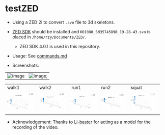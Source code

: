 # testZED

+ Using a ZED 2i to convert `.svo` file to 3d skeletons.

+ [ZED SDK](https://www.stereolabs.com/developers/release/) should be installed and `HD1080_SN35745898_19-28-43.svo` is placed in `/home/rzy/Documents/ZED/`.
  + ZED SDK 4.0.1 is used in this repository.
+ Usage: See [commands.md](./commands.md)

+ Screenshots:

<table>
	<tbody>
		<tr>
			<td><img src="https://user-images.githubusercontent.com/66763689/197104509-e7c63ab2-8b38-4d8f-ba0e-24e48e9878c6.png" alt="image" width="1300px;" /></td>
			<td><img src="https://rzy0901.github.io/zed.assets/test2.gif" alt="image;" /></td>
		</tr>
	</tbody>
</table>

<table>
	<tbody>
		<tr>
			<td>walk1</td>
			<td>walk2</td>
			<td>run1</td>
			<td>run2</td>
			<td>squat</td>
		</tr>
		<tr>
			<td><img src="https://github.com/rzy0901/testZED/blob/main/README.assets/walk1.gif" alt="image";" /></td>
			<td><img src="https://github.com/rzy0901/testZED/blob/main/README.assets/walk2.gif" alt="image";" /></td>
			<td><img src="https://github.com/rzy0901/testZED/blob/main/README.assets/run1.gif" alt="image";" /></td>
			<td><img src="https://github.com/rzy0901/testZED/blob/main/README.assets/run2.gif" alt="image";" /></td>
			<td><img src="https://github.com/rzy0901/testZED/blob/main/README.assets/squat.gif" alt="image";" /></td>
		</tr>
	</tbody>
</table>

+ Acknowledgement: Thanks to [Li-baster](https://github.com/QianrenLi) for acting as a model for the recording of the video.
